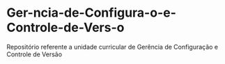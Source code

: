 # Ger-ncia-de-Configura-o-e-Controle-de-Vers-o
Repositório referente a unidade curricular de Gerência de Configuração e Controle de Versão
